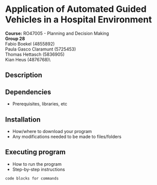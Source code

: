 # Application of Automated Guided Vehicles in a Hospital Environment

**Course:** RO47005 - Planning and Decision Making\
**Group 28**\
Fabio Boekel (4855892)\
Paula Gasco Claramunt (5725453)\
Thomas Hettasch (5836905)\
Kian Heus (4876768)\

## Description


## Dependencies

* Prerequisites, libraries, etc

## Installation

* How/where to download your program
* Any modifications needed to be made to files/folders

## Executing program

* How to run the program
* Step-by-step instructions
```
code blocks for commands
```